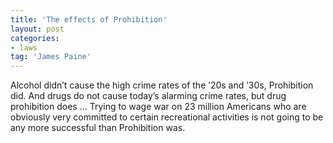 ```yaml
---
title: 'The effects of Prohibition'
layout: post
categories:
- laws
tag: 'James Paine'
---
```


Alcohol didn’t cause the high crime rates of the ’20s and ’30s, Prohibition did. And drugs do not cause today’s alarming crime rates, but drug prohibition does … Trying to wage war on 23 million Americans who are obviously very committed to certain recreational activities is not going to be any more successful than Prohibition was.